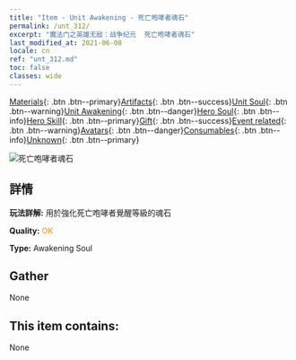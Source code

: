 ```yaml
---
title: "Item - Unit Awakening - 死亡咆哮者魂石"
permalink: /unt_312/
excerpt: "魔法门之英雄无敌：战争纪元  死亡咆哮者魂石"
last_modified_at: 2021-06-08
locale: cn
ref: "unt_312.md"
toc: false
classes: wide
---
```

 [Materials](/ItemsCN/){: .btn .btn--primary}[Artifacts](/ItemsCN/Artifacts/){: .btn .btn--success}[Unit Soul](/ItemsCN/UnitSoul/){: .btn .btn--warning}[Unit Awakening](/ItemsCN/UnitAwakening/){: .btn .btn--danger}[Hero Soul](/ItemsCN/HeroSoul/){: .btn .btn--info}[Hero Skill](/ItemsCN/HeroSkill/){: .btn .btn--primary}[Gift](/ItemsCN/Gift/){: .btn .btn--success}[Event related](/ItemsCN/Events/){: .btn .btn--warning}[Avatars](/ItemsCN/Avatars/){: .btn .btn--danger}[Consumables](/ItemsCN/Consumables/){: .btn .btn--info}[Unknown](/ItemsCN/Unknown/){: .btn .btn--primary}

 ![死亡咆哮者魂石](/images/u/tia_kuangzhanshi.jpg)

## 詳情
 **玩法詳解:** 用於強化死亡咆哮者覺醒等級的魂石

 **Quality:** <span style="color: #FF8C00">OK</span>

 **Type:** Awakening Soul

## Gather

  None

## This item contains:

  None

